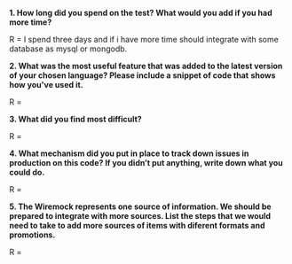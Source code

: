 **1. How long did you spend on the test? What would you add if you had more time?**

R = I spend three days and if i have more time should integrate with some database as mysql or mongodb.

**2. What was the most useful feature that was added to the latest version of your chosen language? Please include a snippet of code that**
**shows how you've used it.**

R = 

**3. What did you find most difficult?**

R = 

**4. What mechanism did you put in place to track down issues in production on this code? If you didn’t put anything, write down what you**
**could do.**

R = 

**5. The Wiremock represents one source of information. We should be prepared to integrate with more sources. List the steps that we would**
**need to take to add more sources of items with diferent formats and promotions.**

R = 
